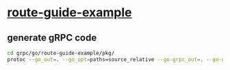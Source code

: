 # [route-guide-example](https://github.com/grpc/grpc-go/tree/master/examples/route_guide)

## generate gRPC code

```bash
cd grpc/go/route-guide-example/pkg/
protoc --go_out=. --go_opt=paths=source_relative --go-grpc_out=. --go-grpc_opt=paths=source_relative routeguide/routeguide.proto
```
